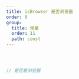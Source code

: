 ```yaml
---
title: isBrowser 是否浏览器
order: 0
group:
  title: 常量
  order: 11
  path: const
---
```



```jsx



// 是否是浏览器



```
